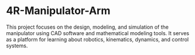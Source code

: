 # 4R-Manipulator-Arm
This project focuses on the design, modeling, and simulation of the manipulator using CAD software and mathematical modeling tools. It serves as a platform for learning about robotics, kinematics, dynamics, and control systems.
